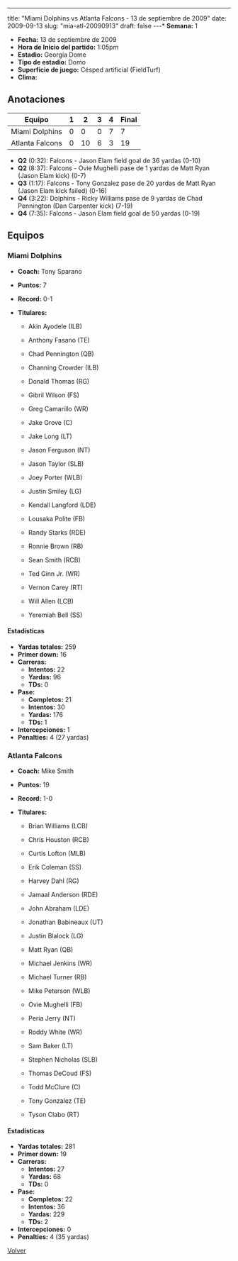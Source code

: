 ---
title: "Miami Dolphins vs Atlanta Falcons - 13 de septiembre de 2009"
date: 2009-09-13
slug: "mia-atl-20090913"
draft: false
---* **Semana:** 1
* **Fecha:** 13 de septiembre de 2009
* **Hora de Inicio del partido:** 1:05pm
* **Estadio:** Georgia Dome
* **Tipo de estadio:** Domo
* **Superficie de juego:** Césped artificial (FieldTurf)
* **Clima:** 




## Anotaciones
| Equipo | 1 | 2 | 3 | 4 | Final |
|--------|---|---|---|---|-------|
| Miami Dolphins  | 0 | 0 | 0 | 7  | 7 |
| Atlanta Falcons  | 0 | 10 | 6 | 3  | 19 |
* **Q2** (0:32): Falcons - Jason Elam field goal de 36 yardas (0-10)
* **Q2** (8:37): Falcons - Ovie Mughelli pase de 1 yardas de Matt Ryan (Jason Elam kick) (0-7)
* **Q3** (1:17): Falcons - Tony Gonzalez pase de 20 yardas de Matt Ryan (Jason Elam kick failed) (0-16)
* **Q4** (3:22): Dolphins - Ricky Williams pase de 9 yardas de Chad Pennington (Dan Carpenter kick) (7-19)
* **Q4** (7:35): Falcons - Jason Elam field goal de 50 yardas (0-19)


## Equipos


### Miami Dolphins
* **Coach:** Tony Sparano
* **Puntos:** 7
* **Record:** 0-1
* **Titulares:** 

  * Akin Ayodele (ILB) 

  * Anthony Fasano (TE) 

  * Chad Pennington (QB) 

  * Channing Crowder (ILB) 

  * Donald Thomas (RG) 

  * Gibril Wilson (FS) 

  * Greg Camarillo (WR) 

  * Jake Grove (C) 

  * Jake Long (LT) 

  * Jason Ferguson (NT) 

  * Jason Taylor (SLB) 

  * Joey Porter (WLB) 

  * Justin Smiley (LG) 

  * Kendall Langford (LDE) 

  * Lousaka Polite (FB) 

  * Randy Starks (RDE) 

  * Ronnie Brown (RB) 

  * Sean Smith (RCB) 

  * Ted Ginn Jr. (WR) 

  * Vernon Carey (RT) 

  * Will Allen (LCB) 

  * Yeremiah Bell (SS) 

#### Estadísticas
* **Yardas totales:** 259
* **Primer down:** 16
* **Carreras:**
  * **Intentos:** 22
  * **Yardas:** 96
  * **TDs:** 0
* **Pase:**
  * **Completos:** 21
  * **Intentos:** 30
  * **Yardas:** 176
  * **TDs:** 1
* **Intercepciones:** 1
* **Penalties:** 4 (27 yardas)

### Atlanta Falcons
* **Coach:** Mike Smith
* **Puntos:** 19
* **Record:** 1-0
* **Titulares:** 

  * Brian Williams (LCB) 

  * Chris Houston (RCB) 

  * Curtis Lofton (MLB) 

  * Erik Coleman (SS) 

  * Harvey Dahl (RG) 

  * Jamaal Anderson (RDE) 

  * John Abraham (LDE) 

  * Jonathan Babineaux (UT) 

  * Justin Blalock (LG) 

  * Matt Ryan (QB) 

  * Michael Jenkins (WR) 

  * Michael Turner (RB) 

  * Mike Peterson (WLB) 

  * Ovie Mughelli (FB) 

  * Peria Jerry (NT) 

  * Roddy White (WR) 

  * Sam Baker (LT) 

  * Stephen Nicholas (SLB) 

  * Thomas DeCoud (FS) 

  * Todd McClure (C) 

  * Tony Gonzalez (TE) 

  * Tyson Clabo (RT) 

#### Estadísticas
* **Yardas totales:** 281
* **Primer down:** 19
* **Carreras:**
  * **Intentos:** 27
  * **Yardas:** 68
  * **TDs:** 0
* **Pase:**
  * **Completos:** 22
  * **Intentos:** 36
  * **Yardas:** 229
  * **TDs:** 2
* **Intercepciones:** 0
* **Penalties:** 4 (35 yardas)


[Volver](/historia/2009)
